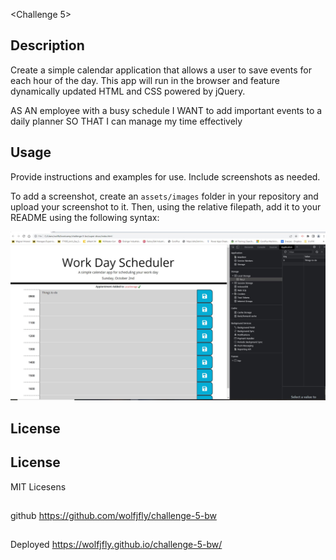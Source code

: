  <Challenge 5>

## Description
Create a simple calendar application that allows a user to save events for each hour of the day. This app will run in the browser and feature dynamically updated HTML and CSS powered by jQuery.

AS AN employee with a busy schedule
I WANT to add important events to a daily planner
SO THAT I can manage my time effectively

## Usage

Provide instructions and examples for use. Include screenshots as needed.

To add a screenshot, create an `assets/images` folder in your repository and upload your screenshot to it. Then, using the relative filepath, add it to your README using the following syntax:

<p>
<img src="assets\img\screenshot.JPG" alt="Work Day Scheduler ">
</p>



## License

## License
MIT Licesens

##
github
https://github.com/wolfjfly/challenge-5-bw
##
Deployed
https://wolfjfly.github.io/challenge-5-bw/



